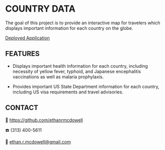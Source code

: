 # COUNTRY DATA

The goal of this project is to provide an interactive map for travelers which displays important information
for each country on the globe.

[Deployed Application](https://ethanrmcdowell.github.io/vehicle-dashboard/)

## FEATURES

- Displays important health information for each country, including necessity of yellow fever, typhoid, and Japanese encephalitis vaccinations as well as malaria prophylaxis.

- Provides important US State Department information for each country, including US visa requirements and travel advisories.

## CONTACT

:link: https://github.com/ethanrmcdowell

:phone: (313) 400-5611

:e-mail: ethan.r.mcdowell@gmail.com
